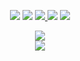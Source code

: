 <p align="center">
    <a href="https://discord.gg/uhaAsk8Yc7" target"blank_"><img src="https://img.shields.io/badge/Discord-111111?style=for-the-badge&logo=discord&logoColor=white" target="_blank"></a> 
    <a href="https://open.spotify.com/user/kznfr" target"blank_"><img src="https://img.shields.io/badge/Spotify%20-111111.svg?&style=for-the-badge&logo=spotify&logoColor=white"></a>
    <a href="https://www.youtube.com/channel/kznfr" target"blank_"><img src="https://img.shields.io/badge/YouTube-111111?style=for-the-badge&logo=youtube&logoColor=white" target="_blank">
    <a href="https://twitter.com/kznfr" target"blank_"><img src="https://img.shields.io/badge/Twitter%20-111111.svg?&style=for-the-badge&logo=twitter&logoColor=white"></a>
    <a href="https://github.com/kzn" target"blank_"><img src="https://img.shields.io/badge/GitHub%20-111111.svg?&style=for-the-badge&logo=github&logoColor=white"></a>
</p>


  <div align="center">
  <a href="https://discord.gg/uhaAsk8Yc7" target="_blank">
  <img src="https://lanyard-profile-readme.vercel.app/api/596755457746665505?bg=111111"> 
</a>
   </div>

   <div align="center">
     <a href="https://github.com/kznfr/"></a>
        <img src="https://github-readme-streak-stats.herokuapp.com?user=wezah&hide_border=true&background=111111&currStreakLabel=FFFFFF&sideLabels=FFFFFF&currStreakNum=FFFFFF&dates=FFFFFF&sideNums=FFFFFF&fire=FFFFFF&ring=FFFFFF&stroke=FFFFFFFF)](https://git.io/streak-stats" />
  </div>
  
  
